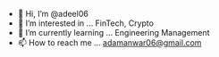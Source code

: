 - 👋 Hi, I’m @adeel06
- 👀 I’m interested in ... FinTech, Crypto
- 🌱 I’m currently learning ... Engineering Management
- 📫 How to reach me ... adamanwar06@gmail.com

<!---
adeel06/adeel06 is a ✨ special ✨ repository because its `README.md` (this file) appears on your GitHub profile.
You can click the Preview link to take a look at your changes.
--->
